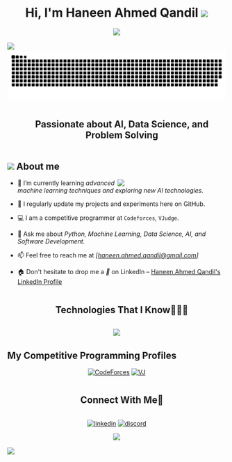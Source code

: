 

<!---
HaneenAhmedQandil/HaneenAhmedQandil is a ✨ special ✨ repository because its `README.md` (this file) appears on your GitHub profile.
You can click the Preview link to take a look at your changes.
--->
<h1 align="center">Hi, I'm Haneen Ahmed Qandil <img src="https://media.giphy.com/media/hvRJCLFzcasrR4ia7z/giphy.gif" width="35"></h1>
<p align="center">
  <a href="https://github.com/DenverCoder1/readme-typing-svg"><img src="https://readme-typing-svg.herokuapp.com?font=Time+New+Roman&color=%23C8BE25&size=25&center=true&vCenter=true&width=600&height=100&lines=AI+and+Data+Science+Enthusiast;AI+Student+at+BUE;Passionate+about+AI+Data+Science;and+Problem+Solving;Competitive+Programmer;Always+learning+new+things"></a>
</p>

<!--horizontal divider(gradiant)-->
<img src="https://user-images.githubusercontent.com/73097560/115834477-dbab4500-a447-11eb-908a-139a6edaec5c.gif">



<!--- snake -->
<div align="center">
  <img  src="https://github.com/1999AZZAR/1999AZZAR/blob/readme/resources/img/grid-snake.svg"
       alt="snake" /></a>
</div>


<!--h2 without bottom border-->
<div id="user-content-toc">
  <ul align="center">
    <summary><h2 style="display: inline-block">Passionate about AI, Data Science, and Problem Solving</h2></summary>
  </ul>
</div>

## <picture><img src = "https://github.com/7oSkaaa/7oSkaaa/blob/main/Images/about_me.gif?raw=true" width = 50px></picture> About me

<picture> <img align="right" src="https://media.giphy.com/media/ZFkfEcgBREFZC/giphy.gif" width = 250px></picture>


- 🌱 I’m currently learning *advanced machine learning techniques and exploring new AI technologies.*

- 📝 I regularly update my projects and experiments here on GitHub.

- :computer: I am a competitive programmer at `Codeforces`, `VJudge`.

- 💬 Ask me about *Python, Machine Learning, Data Science, AI, and Software Development.*

- 📫 Feel free to reach me at *[haneen.ahmed.qandil@gmail.com]*

- 🏠 Don't hesitate to drop me a *👋* on LinkedIn – [Haneen Ahmed Qandil's LinkedIn Profile](https://www.linkedin.com/in/haneen-ahmed-qandil-97a415232/)
<!--Intro end-->


<!--h1 without bottom border-->
<div id="user-content-toc">
  <ul align="center">
    <summary><h2 style="display: inline-block">Technologies That I Know👩🏼‍💻</h2></summary>
  </ul>
</div>
<!--tech stack icons-->
<p align="center">
  <a href="https://skillicons.dev">
<img src="https://skillicons.dev/icons?i=python,cpp,java,js,angular,react,github,html,css,vscode,unity&perline=14" />  </a>
</p>


## My Competitive Programming Profiles
<p align="center">
  <a href="https://codeforces.com/profile/haneen220456"><img src="https://img.icons8.com/external-tal-revivo-shadow-tal-revivo/50/000000/external-codeforces-programming-competitions-and-contests-programming-community-logo-shadow-tal-revivo.png" alt="CodeForces"/></a>
	<a href="https://vjudge.net/user/haneen220456"><img src="https://vjudge.net/static/bundle/11b24ab2156955d8f3fa.ico" alt="VJ"/></a>
	
</p>

<!-- Connect with me -->
<!--h2 without bottom border-->
<div id="user-content-toc">
  <ul align="center">
    <summary><h2 style="display: inline-block">Connect With Me🤝</h2></summary>
  </ul>
</div>

<!--icons and links-->
<p align="center">
<a href="https://www.linkedin.com/in/haneen-ahmed-qandil-97a415232/" target="blank"><img align="center" src="https://user-images.githubusercontent.com/88904952/234979284-68c11d7f-1acc-4f0c-ac78-044e1037d7b0.png" alt="linkedin" height="50" width="50" /></a>
<a href="https://discordapp.com/users/900101979446063174" target="blank"><img align="center" src="https://user-images.githubusercontent.com/88904952/234982627-019fd336-6248-453c-9b05-97c13fd1d207.png" alt="discord" height="50" width="50" /></a>
</p>


<!--profile visit count-->
<div align="center">
  
[![](https://visitcount.itsvg.in/api?id=[YourGitHubUsername]&icon=3&color=6)](https://visitcount.itsvg.in)
  
</div>


<!--horizontal divider(gradiant)-->
<img src="https://user-images.githubusercontent.com/73097560/115834477-dbab4500-a447-11eb-908a-139a6edaec5c.gif">
